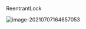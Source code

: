 ReentrantLock

![image-20210707164657053](https://gitee.com/wanxianbo/pic-bed/raw/master/img/2021/07/20210707164658.png)